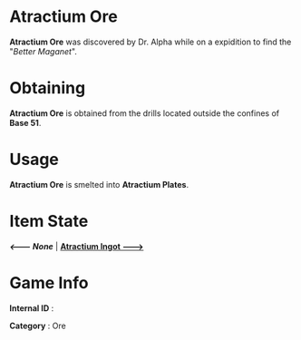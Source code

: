 # Atractium Ore

**Atractium Ore** was discovered by Dr. Alpha while on a expidition to find the "*Better Maganet*".

# Obtaining

**Atractium Ore** is obtained from the drills located outside the confines of **Base 51**.

# Usage

**Atractium Ore** is smelted into **Atractium Plates**.

# Item State

***<--- None*** | [**Atractium Ingot --->**](https://github.com/AlphaMC0/Lone-Martian/blob/main/Ingots/Atractium%20Ingot.md)

# Game Info

**Internal ID** : 

**Category** : Ore

